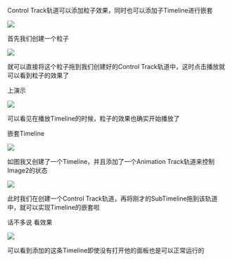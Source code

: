 Control Track轨道可以添加粒子效果，同时也可以添加子Timeline进行嵌套

![](https://cdn.nlark.com/yuque/0/2024/png/43297665/1712804867353-4f46535e-ad6f-4eab-8182-0765b33086ed.png)

首先我们创建一个粒子

![](https://cdn.nlark.com/yuque/0/2024/png/43297665/1712804904299-773ec296-dada-423f-b3c9-622c34ff7a34.png)

就可以直接将这个粒子拖到我们创建好的Control Track轨道中，这时点击播放就可以看到粒子的效果了

上演示

![](https://cdn.nlark.com/yuque/0/2024/gif/43297665/1712804964168-5da00465-1e2c-4b17-aaa6-af10e0bb334d.gif)

可以看见在播放Timeline的时候，粒子的效果也确实开始播放了



嵌套Timeline

![](https://cdn.nlark.com/yuque/0/2024/png/43297665/1712805291686-76c2b3d8-b446-43e7-b7fe-89f05f9e136a.png)

如图我又创建了一个Timeline，并且添加了一个Animation Track轨道来控制Image2的状态

![](https://cdn.nlark.com/yuque/0/2024/png/43297665/1712805386427-743ad3d9-17b9-4e33-990c-df7864a99af1.png)

此时我们在创建一个Control Track轨道，再将刚才的SubTimeline拖到该轨道中，就可以实现Timeline的嵌套啦

话不多说 看效果

![](https://cdn.nlark.com/yuque/0/2024/gif/43297665/1712805502522-de02f219-1a0f-4988-a598-d635e95473b7.gif)

可以看到添加的这条Timeline即使没有打开他的面板也是可以正常运行的

